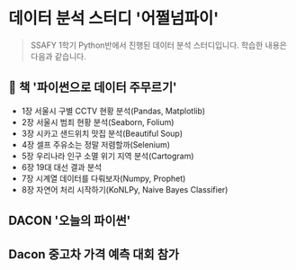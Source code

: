 # 데이터 분석 스터디 '어쩔넘파이'

<!--

**Here are some ideas to get you started:**

🙋‍♀️ A short introduction - what is your organization all about?
🌈 Contribution guidelines - how can the community get involved?
👩‍💻 Useful resources - where can the community find your docs? Is there anything else the community should know?
🍿 Fun facts - what does your team eat for breakfast?
🧙 Remember, you can do mighty things with the power of [Markdown](https://docs.github.com/github/writing-on-github/getting-started-with-writing-and-formatting-on-github/basic-writing-and-formatting-syntax)
-->

> SSAFY 1학기 Python반에서 진행된 데이터 분석 스터디입니다. 학습한 내용은 다음과 같습니다.

## 📘 책 '파이썬으로 데이터 주무르기'

- 1장 서울시 구별 CCTV 현황 분석(Pandas, Matplotlib)
- 2장 서울시 범죄 현황 분석(Seaborn, Folium)
- 3장 시카고 샌드위치 맛집 분석(Beautiful Soup)
- 4장 셀프 주유소는 정말 저렴할까(Selenium)
- 5장 우리나라 인구 소멸 위기 지역 분석(Cartogram)
- 6장 19대 대선 결과 분석
- 7장 시계열 데이터를 다뤄보자(Numpy, Prophet)
- 8장 자연어 처리 시작하기(KoNLPy, Naive Bayes Classifier)

## DACON '오늘의 파이썬'
## Dacon 중고차 가격 예측 대회 참가
